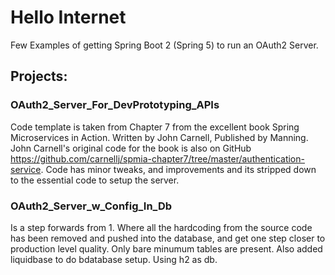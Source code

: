 # Hello Internet
Few Examples of getting Spring Boot 2 (Spring 5) to run an OAuth2 Server.

## Projects:
### OAuth2_Server_For_DevPrototyping_APIs
Code template is taken from Chapter 7 from the excellent book Spring Microservices in Action. Written by John Carnell, Published by Manning. John Carnell's original code for the book is also on GitHub https://github.com/carnellj/spmia-chapter7/tree/master/authentication-service. Code has minor tweaks, and improvements and its stripped down to the essential code to setup the server.
   
### OAuth2_Server_w_Config_In_Db
Is a step forwards from 1. Where all the hardcoding from the source code has been removed and pushed into the database, and get one step closer to production level quality. Only bare minumum tables are present. Also added liquidbase to do bdatabase setup. Using h2 as db.
